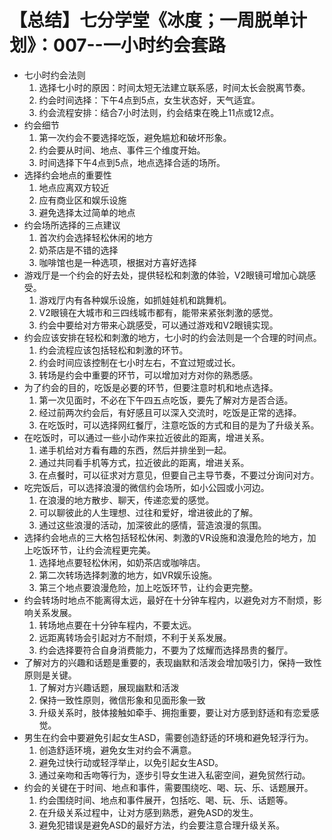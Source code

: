 # 【总结】七分学堂《冰度；一周脱单计划》：007--一小时约会套路

-   七小时约会法则
    1.  选择七小时的原因：时间太短无法建立联系感，时间太长会脱离节奏。
    2.  约会时间选择：下午4点到5点，女生状态好，天气适宜。
    3.  约会流程安排：结合7小时法则，约会结束在晚上11点或12点。
-   约会细节
    1.  第一次约会不要选择吃饭，避免尴尬和破坏形象。
    2.  约会要从时间、地点、事件三个维度开始。
    3.  时间选择下午4点到5点，地点选择合适的场所。
-   选择约会地点的重要性
    1.  地点应离双方较近
    2.  应有商业区和娱乐设施
    3.  避免选择太过简单的地点
-   约会场所选择的三点建议
    1.  首次约会选择轻松休闲的地方
    2.  奶茶店是不错的选择
    3.  咖啡馆也是一种选项，根据对方喜好选择
-   游戏厅是一个约会的好去处，提供轻松和刺激的体验，V2眼镜可增加心跳感受。
    1.  游戏厅内有各种娱乐设施，如抓娃娃机和跳舞机。
    2.  V2眼镜在大城市和三四线城市都有，能带来紧张刺激的感觉。
    3.  约会中要给对方带来心跳感受，可以通过游戏和V2眼镜实现。
-   约会应该安排在轻松和刺激的地方，七小时的约会法则是一个合理的时间点。
    1.  约会流程应该包括轻松和刺激的环节。
    2.  约会时间应该控制在七小时左右，不宜过短或过长。
    3.  转场是约会中重要的环节，可以增加对方对你的熟悉感。
-   为了约会的目的，吃饭是必要的环节，但要注意时机和地点选择。
    1.  第一次见面时，不必在下午四五点吃饭，要先了解对方是否合适。
    2.  经过前两次约会后，有好感且可以深入交流时，吃饭是正常的选择。
    3.  在吃饭时，可以选择网红餐厅，注意吃饭的方式和目的是为了升级关系。
-   在吃饭时，可以通过一些小动作来拉近彼此的距离，增进关系。
    1.  递手机给对方看有趣的东西，然后并排坐到一起。
    2.  通过共同看手机等方式，拉近彼此的距离，增进关系。
    3.  在点餐时，可以征求对方意见，但要自己主导节奏，不要过分询问对方。
-   吃完饭后，可以选择浪漫的微信约会场所，如小公园或小河边。
    1.  在浪漫的地方散步、聊天，传递恋爱的感觉。
    2.  可以聊彼此的人生理想、过往和爱好，增进彼此的了解。
    3.  通过这些浪漫的活动，加深彼此的感情，营造浪漫的氛围。
-   选择约会地点的三大格包括轻松休闲、刺激的VR设施和浪漫危险的地方，加上吃饭环节，让约会流程更完美。
    1.  选择地点要轻松休闲，如奶茶店或咖啡店。
    2.  第二次转场选择刺激的地方，如VR娱乐设施。
    3.  第三个地点要浪漫危险，加上吃饭环节，让约会更完整。
-   约会转场时地点不能离得太远，最好在十分钟车程内，以避免对方不耐烦，影响关系发展。
    1.  转场地点要在十分钟车程内，不要太远。
    2.  远距离转场会引起对方不耐烦，不利于关系发展。
    3.  约会选择要符合自身消费能力，不要为了炫耀而选择昂贵的餐厅。
-   了解对方的兴趣和话题是重要的，表现幽默和活泼会增加吸引力，保持一致性原则是关键。
    1.  了解对方兴趣话题，展现幽默和活泼
    2.  保持一致性原则，微信形象和见面形象一致
    3.  升级关系时，肢体接触如牵手、拥抱重要，要让对方感到舒适和有恋爱感觉。
-   男生在约会中要避免引起女生ASD，需要创造舒适的环境和避免轻浮行为。
    1.  创造舒适环境，避免女生对约会不满意。
    2.  避免过快行动或轻浮举止，以免引起女生ASD。
    3.  通过亲吻和舌吻等行为，逐步引导女生进入私密空间，避免贸然行动。
-   约会的关键在于时间、地点和事件，需要围绕吃、喝、玩、乐、话题展开。
    1.  约会围绕时间、地点和事件展开，包括吃、喝、玩、乐、话题等。
    2.  在升级关系过程中，让对方感到熟悉，避免ASD的发生。
    3.  避免犯错误是避免ASD的最好方法，约会要注意合理升级关系。
